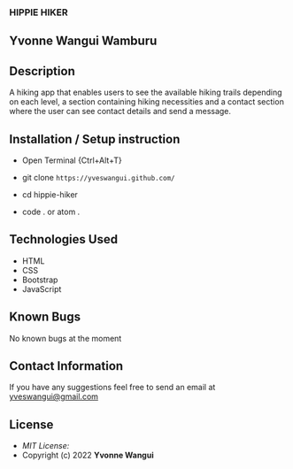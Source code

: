 ### HIPPIE HIKER

## Yvonne Wangui Wamburu

## Description
A hiking app that enables users to see the available hiking trails depending on each level, a section containing hiking necessities and a contact section where the user can see contact details and send a message.


## Installation / Setup instruction
* Open Terminal {Ctrl+Alt+T}

* git clone ```https://yveswangui.github.com/```

* cd hippie-hiker

* code . or atom .

## Technologies Used

* HTML
* CSS
* Bootstrap
* JavaScript

## Known Bugs
No known bugs at the moment

## Contact Information 
If you have any suggestions feel free to send an email at yveswangui@gmail.com

## License
* *MIT License:*
* Copyright (c) 2022 **Yvonne Wangui**
